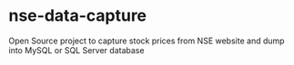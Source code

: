 # nse-data-capture
Open Source project to capture stock prices from NSE website and dump into MySQL or SQL Server database

